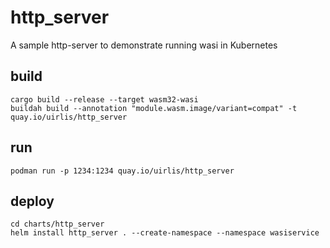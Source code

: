# http_server

A sample http-server to demonstrate running wasi in Kubernetes

## build
```
cargo build --release --target wasm32-wasi
buildah build --annotation "module.wasm.image/variant=compat" -t quay.io/uirlis/http_server
```

## run

```
podman run -p 1234:1234 quay.io/uirlis/http_server
```

## deploy

```
cd charts/http_server
helm install http_server . --create-namespace --namespace wasiservice
```